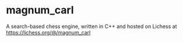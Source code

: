 # magnum_carl

A search-based chess engine, written in C++ and hosted on Lichess at https://lichess.org/@/magnum_carl
